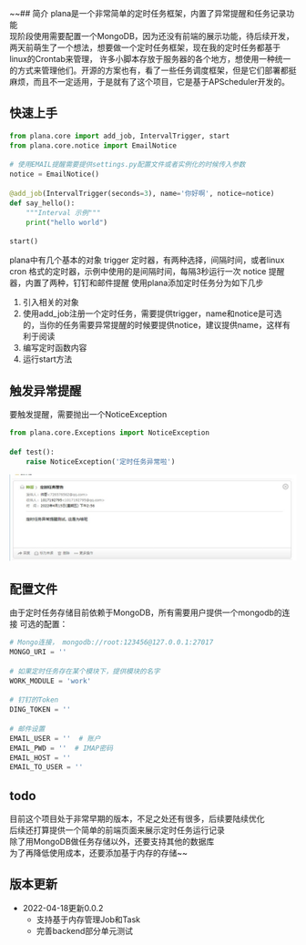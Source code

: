 ~~## 简介
plana是一个非常简单的定时任务框架，内置了异常提醒和任务记录功能 \
现阶段使用需要配置一个MongoDB，因为还没有前端的展示功能，待后续开发，两天前萌生了一个想法，想要做一个定时任务框架，现在我的定时任务都基于linux的Crontab来管理，
许多小脚本存放于服务器的各个地方，想使用一种统一的方式来管理他们。开源的方案也有，看了一些任务调度框架，但是它们部署都挺麻烦，而且不一定适用，于是就有了这个项目，它是基于APScheduler开发的。

## 快速上手
```python
from plana.core import add_job, IntervalTrigger, start
from plana.core.notice import EmailNotice

# 使用EMAIL提醒需要提供settings.py配置文件或者实例化的时候传入参数
notice = EmailNotice()

@add_job(IntervalTrigger(seconds=3), name='你好啊', notice=notice)
def say_hello():
    """Interval 示例"""
    print("hello world")

start()
```
plana中有几个基本的对象
trigger 定时器，有两种选择，间隔时间，或者linux cron 格式的定时器，示例中使用的是间隔时间，每隔3秒运行一次
notice 提醒器，内置了两种，钉钉和邮件提醒
使用plana添加定时任务分为如下几步
1. 引入相关的对象
2. 使用add_job注册一个定时任务，需要提供trigger，name和notice是可选的，当你的任务需要异常提醒的时候要提供notice，建议提供name，这样有利于阅读
3. 编写定时函数内容
4. 运行start方法

## 触发异常提醒
要触发提醒，需要抛出一个NoticeException
```python
from plana.core.Exceptions import NoticeException

def test():
    raise NoticeException('定时任务异常啦')
```

![](./static/emailnotice.jpg)

## 配置文件
由于定时任务存储目前依赖于MongoDB，所有需要用户提供一个mongodb的连接
可选的配置：
```python
# Mongo连接， mongodb://root:123456@127.0.0.1:27017
MONGO_URI = ''

# 如果定时任务存在某个模块下，提供模块的名字
WORK_MODULE = 'work'

# 钉钉的Token
DING_TOKEN = ''

# 邮件设置
EMAIL_USER = ''  # 账户
EMAIL_PWD = ''  # IMAP密码
EMAIL_HOST = ''
EMAIL_TO_USER = ''
```

## todo
目前这个项目处于非常早期的版本，不足之处还有很多，后续要陆续优化 \
后续还打算提供一个简单的前端页面来展示定时任务运行记录 \
除了用MongoDB做任务存储以外，还要支持其他的数据库 \
为了再降低使用成本，还要添加基于内存的存储~~ 


## 版本更新
- 2022-04-18更新0.0.2
  - 支持基于内存管理Job和Task
  - 完善backend部分单元测试
